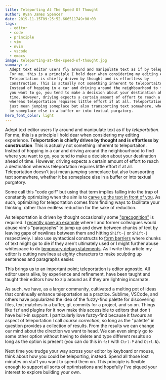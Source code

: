 ```yaml
---
title: Teleporting At The Speed Of Thought
author: Ryan James Spencer
date: 2019-11-15T09:25:52.666511749+00:00
tags:
  - editor
  - code
  - principle
  - vim
  - nvim
  - vscode
  - emacs
image: teleporting-at-the-speed-of-thought.jpg
summary: >-
  Adept text editor users fly around and manipulate text as if by teleportation.
  For me, this is a principle I hold dear when considering my editing experience.
  Teleportation is chiefly driven by thought and is effortless by
  construction. This is actually not something inherent to teleportaiton.
  Instead of hopping in a car and driving around the neighbourhood to find where
  you want to go, you tend to make a decision about your destination ahead of
  time. However, driving expects a certain amount of effort to reach a destination
  whereas teleportation requires little effort if at all. Teleportation doesn't
  just mean jumping someplace but also transporting text somewhere, whether it
  be someplace else in a buffer or into textual purgatory.
hero_font_color: light
---
```


Adept text editor users fly around and manipulate text as if by _teleportation_.
For me, this is a principle I hold dear when considering my editing experience.
**Teleportation is chiefly driven by thought and is effortless by
construction**. This is actually not something inherent to teleportaiton.
Instead of hopping in a car and driving around the neighbourhood to find where
you want to go, you tend to make a decision about your destination ahead of
time. However, driving expects a certain amount of effort to reach a destination
whereas teleportation requires little effort if at all. Teleportation doesn't
just mean _jumping_ someplace but also transporting text somewhere, whether it
be someplace else in a buffer or into textual purgatory.

Some call this "code golf" but using that term implies falling into the trap of
constantly optimizing when the aim is to [carve up the text in front of
you](https://www.justanotherdot.com/posts/how-fast-can-you-take-your-time-kid.html).
As such, optimizing for teleportation comes from finding ways to facilitate your
thinking, rather than endless reduction for the sake of reduction.

As teleportation is driven by thought occasionally some
["precognition"](https://twitter.com/gregmcintyre/status/1194811646234873856) is
required. I [recently gave an
example](https://twitter.com/_justanotherdot/status/1194732136948875264) where I
and former colleagues would abuse vim's "paragraphs" to jump up and down between
chunks of text by leaving gaps of newlines between them and hitting `Shift-{` or
`Shift-}` respectively. I also use syntactical constructs to [form
barriers](https://www.justanotherdot.com/posts/dumping-grounds-for-good-and-bad.html)
where chunks of text might go to die if they aren't ultimately used or I might
further abuse whitespace to do [temporary debug
statements](https://www.justanotherdot.com/posts/stdout-is-forever.html). As I
write this article my editor is cutting newlines at eighty characters to make
sculpting up sentences and paragraphs easier.

This brings us to an important point; teleportation is editor agnostic. All
editor users alike, by experience and refinement, have been taught and taught
their editors how to zip around as if they are lightning incarnate.

As such, we have, as a larger community, cultivated a melting pot of ideas that
continually enhance teleportation as a practice. Sublime, VSCode, and others
have popularized the idea of the fuzzy-find palette for discovering files, text
matches in a buffer, git commits for a project, and so on. Things like `fzf` and
plugins for it now make this accessible to editors that don't have built-in
support. I particularly love fuzzy-find because it favours an aspect of
teleportation I call _course correction_, so long as the "palette" in question
provides a collection of results. From the results we can change our mind about
the direction we want to head. We can even simply go to some other option
without having to delete and type different results so long as the option is
present (you can do this in `fzf` with `Ctrl-P` and `Ctrl-N`).

Next time you trudge your way across your editor by keyboard or mouse, think
about how you could be teleporting, instead. Spend all those lost minutes on
stuff you want to spend them on. This principle is flexible enough to support
all sorts of optimisations and hopefully I've piqued your interest to explore
building your own.
